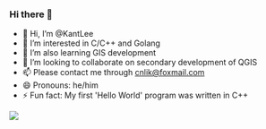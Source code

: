 ### Hi there 👋

- 👋 Hi, I’m @KantLee
- 👀 I’m interested in C/C++ and Golang
- 🌱 I’m also learning GIS development
- 💞️ I’m looking to collaborate on secondary development of QGIS
- 📫 Please contact me through cnlik@foxmail.com
- 😄 Pronouns: he/him
- ⚡ Fun fact: My first 'Hello World' program was written in C++

<img align="bottom" src="https://github-readme-stats.vercel.app/api?username=kantlee&show_icons=true&icon_color=CE1D2D&text_color=718096&bg_color=ffffff&hide_title=true" />

<!---
KantLee/KantLee is a ✨ special ✨ repository because its `README.md` (this file) appears on your GitHub profile.
You can click the Preview link to take a look at your changes.
--->

